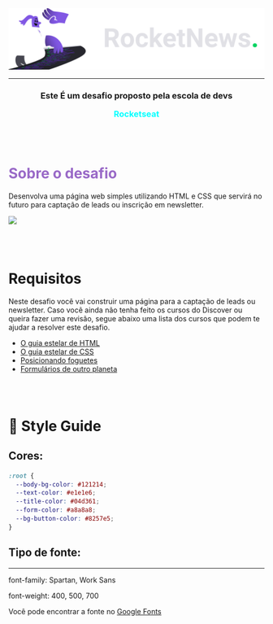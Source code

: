 <p Align='center'>

<img src="./assets/logo.svg">

</p>

---

<h3 Align="center">
  Este É um desafio proposto pela escola de devs <span >
  
  <a hrf="https://www.rocketseat.com.br/" style="color: cyan; font-weight: bold;">Rocketseat</a>
  
</h3>

<br/>
<br/>

<h1 style="Color: #9969C7">Sobre o desafio</h1>

<p>
Desenvolva uma página web simples utilizando HTML e CSS que servirá no futuro para captação de leads ou inscrição em newsletter.
</p>

<p>
<img src="./assets/rocketnews.png">
</p>

<br/>
<br/>

# **Requisitos**

Neste desafio você vai construir uma página para a captação de leads ou newsletter. Caso você ainda não tenha feito os cursos do Discover ou queira fazer uma revisão, segue abaixo uma lista dos cursos que podem te ajudar a resolver este desafio.

- [O guia estelar de HTML](https://app.rocketseat.com.br/node/o-guia-estelar-de-html)
- [O guia estelar de CSS](https://app.rocketseat.com.br/node/o-guia-estelar-de-css)
- [Posicionando foguetes](https://app.rocketseat.com.br/node/posicionando-foguetes)
- [Formulários de outro planeta](https://app.rocketseat.com.br/node/formularios-de-outro-planeta)

<br/>
<br/>

# 🎨 **Style Guide**

## **Cores:**

```css
:root {
  --body-bg-color: #121214;
  --text-color: #e1e1e6;
  --title-color: #04d361;
  --form-color: #a8a8a8;
  --bg-button-color: #8257e5;
}
```

## **Tipo de fonte:**

---

font-family: Spartan, Work Sans

font-weight: 400, 500, 700

Você pode encontrar a fonte no [Google Fonts](https://fonts.google.com/)
